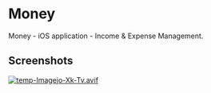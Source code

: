# Money

Money - iOS application - Income & Expense Management.

## Screenshots

[![temp-Imagejo-Xk-Tv.avif](https://i.postimg.cc/J0rYHzdk/temp-Imagejo-Xk-Tv.avif)](https://postimg.cc/ygGywsK1)
